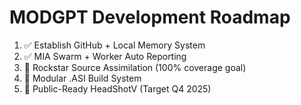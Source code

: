 # MODGPT Development Roadmap
1. ✅ Establish GitHub + Local Memory System
2. ✅ MIA Swarm + Worker Auto Reporting
3. 🔄 Rockstar Source Assimilation (100% coverage goal)
4. 🔄 Modular .ASI Build System
5. 🔄 Public-Ready HeadShotV (Target Q4 2025)
